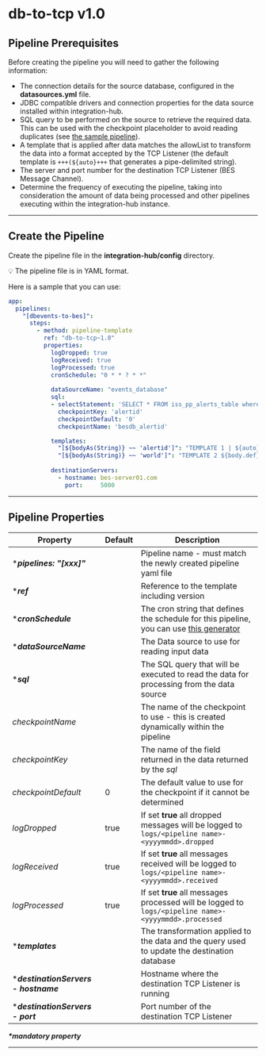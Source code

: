 # db-to-tcp v1.0

## Pipeline Prerequisites

Before creating the pipeline you will need to gather the following information:

- The connection details for the source database, configured in the **datasources.yml** file.
- JDBC compatible drivers and connection properties for the data source installed within integration-hub.
- SQL query to be performed on the source to retrieve the required data.  This can be used with the checkpoint placeholder to avoid reading duplicates (see [the sample pipeline](#create-the-pipeline)).
- A template that is applied after data matches the allowList to transform the data into a format accepted by the TCP Listener (the default template is `+++(${auto}+++` that generates a pipe-delimited string).
- The server and port number for the destination TCP Listener (BES Message Channel).
- Determine the frequency of executing the pipeline, taking into consideration the amount of data being processed and other pipelines executing within the integration-hub instance.

***

## Create the Pipeline

Create the pipeline file in the **integration-hub/config** directory.

:bulb: The pipeline file is in YAML format.

Here is a sample that you can use:
```yml
app:
  pipelines:
    "[dbevents-to-bes]":
      steps:
        - method: pipeline-template
          ref: "db-to-tcp~1.0"
          properties:
            logDropped: true
            logReceived: true
            logProcessed: true
            cronSchedule: "0 * * ? * *"
            
            dataSourceName: "events_database"
            sql:
            - selectStatement: 'SELECT * FROM iss_pp_alerts_table where alertid >= ${exchange.properties.checkpointValue};'
              checkpointKey: 'alertid'
              checkpointDefault: '0'
              checkpointName: 'besdb_alertid'

            templates:
              "[${bodyAs(String)} ~~ 'alertid']": "TEMPLATE 1 | ${auto}"
              "[${bodyAs(String)} ~~ 'world']": "TEMPLATE 2 ${body.def}"
              
            destinationServers:
              - hostname: bes-server01.com
                port:     5000
```

***

## Pipeline Properties

| Property | Default | Description |
|---|---|---|
|***_pipelines: "[xxx]"_** | | Pipeline name - must match the newly created pipeline yaml file|
|***_ref_** | |  Reference to the template including version |
|***_cronSchedule_** | | The cron string that defines the schedule for this pipeline, you can use [this generator][cron]|
|***_dataSourceName_** | | The Data source to use for reading input data |
|***_sql_** | | The SQL query that will be executed to read the data for processing from the data source |
|_checkpointName_ | | The name of the checkpoint to use - this is created dynamically within the pipeline|
|_checkpointKey_ | | The name of the field returned in the data returned by the _sql_
|_checkpointDefault_ | 0 | The default value to use for the checkpoint if it cannot be determined |
|_logDropped_|true |If set **true** all dropped messages will be logged to ```logs/<pipeline name>-<yyyymmdd>.dropped```|
|_logReceived_|true |If set **true** all messages received will be logged to ```logs/<pipeline name>-<yyyymmdd>.received```|
|_logProcessed_|true |If set **true** all messages processed will be logged to ```logs/<pipeline name>-<yyyymmdd>.processed```|
|***_templates_**| | The transformation applied to the data and the query used to update the destination database |
|***_destinationServers - hostname_**| | Hostname where the destination TCP Listener is running|
|***_destinationServers - port_**| | Port number of the destination TCP Listener|

**_*mandatory property_**

[cron]: http://www.cronmaker.com/
***
